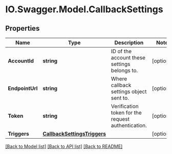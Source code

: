 # IO.Swagger.Model.CallbackSettings
## Properties

Name | Type | Description | Notes
------------ | ------------- | ------------- | -------------
**AccountId** | **string** | ID of the account these settings belongs to. | [optional] 
**EndpointUrl** | **string** | Where callback settings object sent to. | [optional] 
**Token** | **string** | Verification token for the request authentication. | [optional] 
**Triggers** | [**CallbackSettingsTriggers**](CallbackSettingsTriggers.md) |  | [optional] 

[[Back to Model list]](../README.md#documentation-for-models) [[Back to API list]](../README.md#documentation-for-api-endpoints) [[Back to README]](../README.md)


